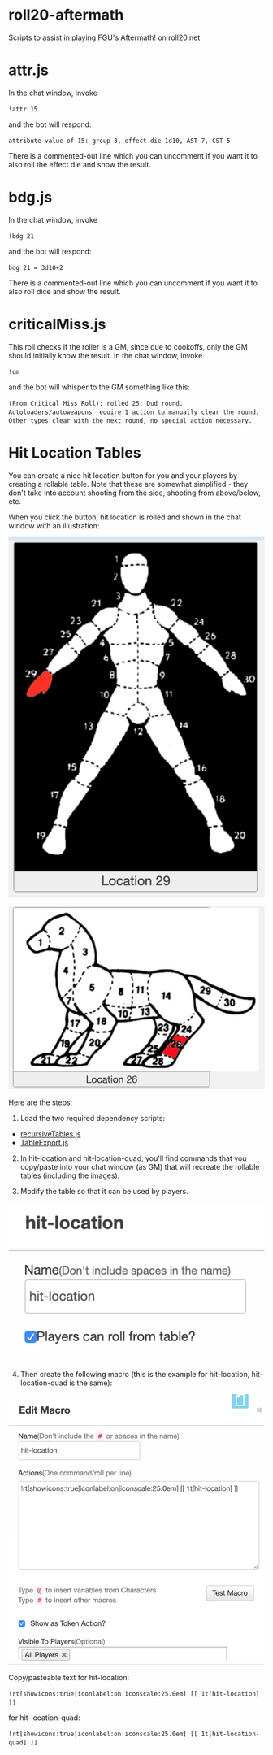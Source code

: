 # roll20-aftermath
Scripts to assist in playing FGU's Aftermath! on roll20.net

# attr.js

In the chat window, invoke

`!attr 15`

and the bot will respond:

`attribute value of 15: group 3, effect die 1d10, AST 7, CST 5`

There is a commented-out line which you can uncomment if you want it to also roll the effect die and show the result.

# bdg.js

In the chat window, invoke 

`!bdg 21`

and the bot will respond:

`bdg 21 = 3d10+2`

There is a commented-out line which you can uncomment if you want it to also roll dice and show the result.

# criticalMiss.js

This roll checks if the roller is a GM, since due to cookoffs, only the GM should initially know the result.  In the chat window, invoke

`!cm`

and the bot will whisper to the GM something like this:

`(From Critical Miss Roll): rolled 25: Dud round. Autoloaders/autoweapons require 1 action to manually clear the round. Other types clear with the next round, no special action necessary.`

# Hit Location Tables

You can create a nice hit location button for you and your players by creating a rollable table.  Note that these are somewhat simplified - they don't take into account shooting from the side, shooting from above/below, etc.

When you click the button, hit location is rolled and shown in the chat window with an illustration:

![image](https://github.com/raindog308/roll20-aftermath/blob/master/img/image1a.png)

![image](https://github.com/raindog308/roll20-aftermath/blob/master/img/image1b.png)

Here are the steps:

1. Load the two required dependency scripts:

- [recursiveTables.js ](https://app.roll20.net/forum/post/2845333/script-recursivetables-expands-inline-rolls-in-rollable-table-results/?pagenum=1)
- [TableExport.js](https://app.roll20.net/forum/post/1144568/script-tableexport-a-script-for-exporting-rollable-tables-between-accounts)

2. In hit-location and hit-location-quad, you'll find commands that you copy/paste into your chat window (as GM) that will recreate the rollable tables (including the images).

3. Modify the table so that it can be used by players.

![image](https://github.com/raindog308/roll20-aftermath/blob/master/img/image2.png)

4. Then create the following macro (this is the example for hit-location, hit-location-quad is the same):

![image](https://github.com/raindog308/roll20-aftermath/blob/master/img/image3.png)

Copy/pasteable text for hit-location:

`!rt[showicons:true|iconlabel:on|iconscale:25.0em] [[ 1t[hit-location] ]]`

for hit-location-quad:

`!rt[showicons:true|iconlabel:on|iconscale:25.0em] [[ 1t[hit-location-quad] ]]`

